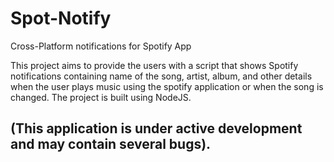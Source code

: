 # Spot-Notify
Cross-Platform notifications for Spotify App

This project aims to provide the users with a script that shows Spotify notifications containing name of the song, artist, album, and other details when the user plays music using the spotify application or when the song is changed.
The project is built using NodeJS.

## (This application is under active development and may contain several bugs).
